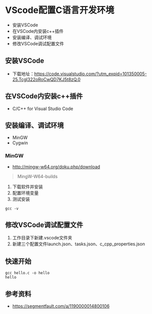 # VScode配置C语言开发环境

- 安装VSCode
- 在VSCode内安装c++插件
- 安装编译、调试环境
- 修改VSCode调试配置文件

## 安装VSCode
* 下载地址：https://code.visualstudio.com/?utm_expid=101350005-25.TcgI322oRoCwQD7KJ5t8zQ.0
## 在VSCode内安装c++插件
- C/C++ for Visual Studio Code
## 安装编译、调试环境
- MinGW
- Cygwin
### MinGW
- http://mingw-w64.org/doku.php/download
> MingW-W64-builds
1. 下载软件并安装
2. 配置环境变量
3. 测试安装
```
gcc -v
```
## 修改VSCode调试配置文件
1. 工作目录下新建.vscode文件夹
2. 新建三个配置文件launch.json、tasks.json、c_cpp_properties.json

## 快速开始
```
gcc hello.c -o hello
hello
```
## 参考资料
* https://segmentfault.com/a/1190000014800106